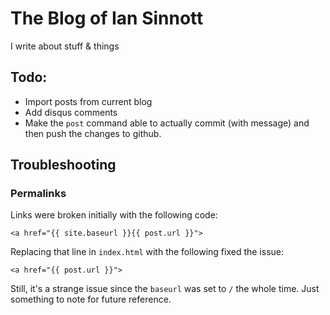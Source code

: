 # The Blog of Ian Sinnott

I write about stuff & things

## Todo:

- Import posts from current blog
- Add disqus comments
- Make the `post` command able to actually commit (with message) and then push the changes to github.

## Troubleshooting

### Permalinks

Links were broken initially with the following code:

```
<a href="{{ site.baseurl }}{{ post.url }}">
```

Replacing that line in `index.html` with the following fixed the issue:

```
<a href="{{ post.url }}">
```

Still, it's a strange issue since the `baseurl` was set to `/` the whole time. Just something to note for future reference.
